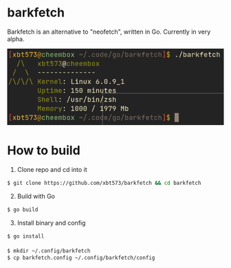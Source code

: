 # barkfetch
Barkfetch is an alternative to "neofetch", written in Go. Currently in very alpha.

![Barkfetch demonstration](.github/screenshot.png)

# How to build
1. Clone repo and cd into it
```bash
$ git clone https://github.com/xbt573/barkfetch && cd barkfetch
```

2. Build with Go
```bash
$ go build
```

3. Install binary and config
```bash
$ go install

$ mkdir ~/.config/barkfetch
$ cp barkfetch.config ~/.config/barkfetch/config
```
